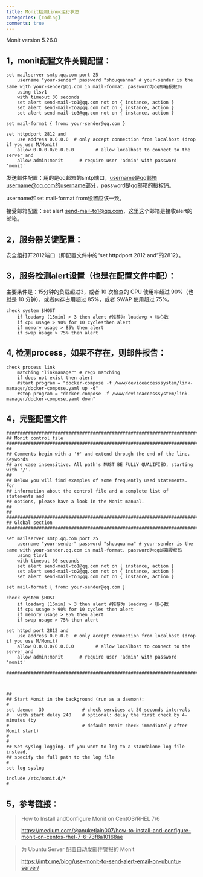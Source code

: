 ```yaml
---
title: Monit检测Linux运行状态
categories: [coding]
comments: true
---
```


Monit version 5.26.0

## 1，monit配置文件关键配置：

```shell
set mailserver smtp.qq.com port 25
    username "your-sender" password "shouquanma" # your-sender is the same with your-sender@qq.com in mail-format. password为qq邮箱授权码
    using tlsv1
    with timeout 30 seconds
    set alert send-mail-to1@qq.com not on { instance, action } 
    set alert send-mail-to2@qq.com not on { instance, action } 
    set alert send-mail-to3@qq.com not on { instance, action }

set mail-format { from: your-sender@qq.com }
 
set httpdport 2812 and
    use address 0.0.0.0  # only accept connection from localhost (drop if you use M/Monit)
    allow 0.0.0.0/0.0.0.0        # allow localhost to connect to the server and
    allow admin:monit      # require user 'admin' with password 'monit'
```

发送邮件配置：用的是qq邮箱的smtp端口，username是qq邮箱username@qq.com的username部分，password是qq邮箱的授权码。

username和set mail-format from设置应该一致。

接受邮箱配置：set alert send-mail-to1@qq.com，这里这个邮箱是接收alert的邮箱。

## 2，服务器关键配置：

安全组打开2812端口（即配置文件中的“set httpdport 2812 and”的2812）。

## 3，服务检测alert设置（也是在配置文件中配）：

主要条件是：15分钟的负载超过3，或者 10 次检查的 CPU 使用率超过 90%（也就是 10 分钟），或者内存占用超过 85%，或者 SWAP 使用超过 75%。

```shell
check system $HOST
    if loadavg (15min) > 3 then alert #推荐为 loadavg < 核心数
    if cpu usage > 90% for 10 cyclesthen alert
    if memory usage > 85% then alert
    if swap usage > 75% then alert
```

## 4, 检测process，如果不存在，则邮件报告：

```shell
check process link
    matching "linkmanager" # regx matching
    if does not exist then alert
    #start program = "docker-compose -f /www/deviceaccesssystem/link-manager/docker-compose.yaml up -d"
    #stop program = "docker-compose -f /www/deviceaccesssystem/link-manager/docker-compose.yaml down"
```

## 4，完整配置文件
```shell
###############################################################################
## Monit control file
###############################################################################
##
## Comments begin with a '#' and extend through the end of the line. Keywords
## are case insensitive. All path's MUST BE FULLY QUALIFIED, starting with '/'.
##
## Below you will find examples of some frequently used statements. For
## information about the control file and a complete list of statements and
## options, please have a look in the Monit manual.
##
##
###############################################################################
## Global section
###############################################################################

set mailserver smtp.qq.com port 25
    username "your-sender" password "shouquanma" # your-sender is the same with your-sender.qq.com in mail-format. password为qq邮箱授权码
    using tlsv1
    with timeout 30 seconds
    set alert send-mail-to1@qq.com not on { instance, action } 
    set alert send-mail-to2@qq.com not on { instance, action } 
    set alert send-mail-to3@qq.com not on { instance, action }

set mail-format { from: your-sender@qq.com }

check system $HOST
    if loadavg (15min) > 3 then alert #推荐为 loadavg < 核心数
    if cpu usage > 90% for 10 cycles then alert
    if memory usage > 85% then alert
    if swap usage > 75% then alert

set httpd port 2812 and
    use address 0.0.0.0  # only accept connection from localhost (drop if you use M/Monit)
    allow 0.0.0.0/0.0.0.0        # allow localhost to connect to the server and
    allow admin:monit      # require user 'admin' with password 'monit'

###############################################################################



##
## Start Monit in the background (run as a daemon):
#
set daemon  30              # check services at 30 seconds intervals
#   with start delay 240    # optional: delay the first check by 4-minutes (by
#                           # default Monit check immediately after Monit start)
#
#
## Set syslog logging. If you want to log to a standalone log file instead,
## specify the full path to the log file
#
set log syslog

include /etc/monit.d/*
#

```


## 5，参考链接：
> How to Install andConfigure Monit on CentOS/RHEL 7/6
>
> https://medium.com/@anuketjain007/how-to-install-and-configure-monit-on-centos-rhel-7-6-73f8a10168ae

> 为 Ubuntu Server 配置自动发邮件警报的 Monit
>
> https://imtx.me/blog/use-monit-to-send-alert-email-on-ubuntu-server/
